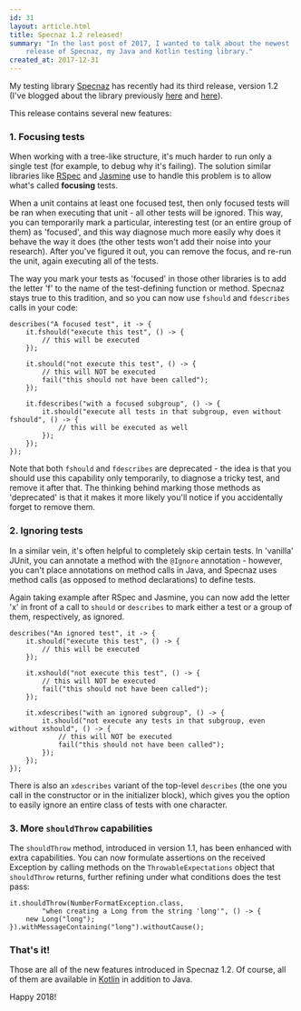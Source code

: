 ```yaml
---
id: 31
layout: article.html
title: Specnaz 1.2 released!
summary: "In the last post of 2017, I wanted to talk about the newest
	release of Specnaz, my Java and Kotlin testing library."
created_at: 2017-12-31
---
```


My testing library [Specnaz](https://github.com/skinny85/specnaz) has recently had its third release, version 1.2 (I've blogged about the library previously [here](/specnaz-my-java-testing-library) and [here](/specnaz-1_1-released)).

This release contains several new features:

### 1. Focusing tests

When working with a tree-like structure, it's much harder to run only a single test (for example, to debug why it's failing). The solution similar libraries like [RSpec](http://rspec.info/) and [Jasmine](https://jasmine.github.io/) use to handle this problem is to allow what's called **focusing** tests.

When a unit contains at least one focused test, then only focused tests will be ran when executing that unit - all other tests will be ignored. This way, you can temporarily mark a particular, interesting test (or an entire group of them) as 'focused', and this way diagnose much more easily why does it behave the way it does (the other tests won't add their noise into your research). After you've figured it out, you can remove the focus, and re-run the unit, again executing all of the tests.

The way you mark your tests as 'focused' in those other libraries is to add the letter 'f' to the name of the test-defining function or method. Specnaz stays true to this tradition, and so you can now use `fshould` and `fdescribes` calls in your code:

```
describes("A focused test", it -> {
    it.fshould("execute this test", () -> {
        // this will be executed
    });

    it.should("not execute this test", () -> {
    	// this will NOT be executed
        fail("this should not have been called");
    });

    it.fdescribes("with a focused subgroup", () -> {
    	it.should("execute all tests in that subgroup, even without fshould", () -> {
    		// this will be executed as well
    	});
    });
});
```

Note that both `fshould` and `fdescribes` are deprecated - the idea is that you should use this capability only temporarily, to diagnose a tricky test, and remove it after that. The thinking behind marking those methods as 'deprecated' is that it makes it more likely you'll notice if you accidentally forget to remove them.

### 2. Ignoring tests

In a similar vein, it's often helpful to completely skip certain tests. In 'vanilla' JUnit, you can annotate a method with the `@Ignore` annotation - however, you can't place annotations on method calls in Java, and Specnaz uses method calls (as opposed to method declarations) to define tests.

Again taking example after RSpec and Jasmine, you can now add the letter 'x' in front of a call to `should` or `describes` to mark either a test or a group of them, respectively, as ignored.

```
describes("An ignored test", it -> {
    it.should("execute this test", () -> {
        // this will be executed
    });

    it.xshould("not execute this test", () -> {
    	// this will NOT be executed
        fail("this should not have been called");
    });

    it.xdescribes("with an ignored subgroup", () -> {
    	it.should("not execute any tests in that subgroup, even without xshould", () -> {
            // this will NOT be executed
            fail("this should not have been called");
        });
    });
});
```

There is also an `xdescribes` variant of the top-level `describes` (the one you call in the constructor or in the initializer block), which gives you the option to easily ignore an entire class of tests with one character.

### 3. More `shouldThrow` capabilities

The `shouldThrow` method, introduced in version 1.1, has been enhanced with extra capabilities. You can now formulate assertions on the received Exception by calling methods on the `ThrowableExpectations` object that `shouldThrow` returns, further refining under what conditions does the test pass:

```
it.shouldThrow(NumberFormatException.class,
        "when creating a Long from the string 'long'", () -> {
    new Long("long");
}).withMessageContaining("long").withoutCause();
```

### That's it!

Those are all of the new features introduced in Specnaz 1.2. Of course, all of them are available in [Kotlin](https://kotlinlang.org/) in addition to Java.

Happy 2018!
